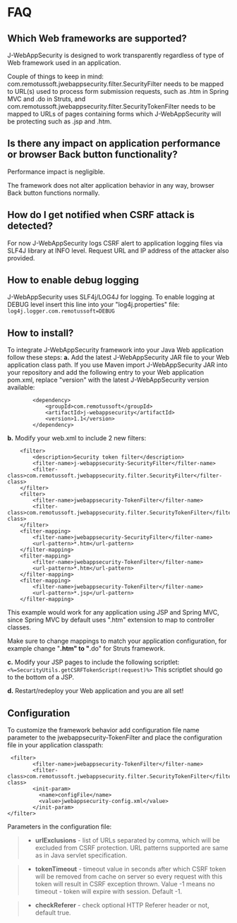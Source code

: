 # FAQ #


## Which Web frameworks are supported? ##

J-WebAppSecurity is designed to work transparently regardless of type of Web framework used in an application.

Couple of things to keep in mind: com.remotussoft.jwebappsecurity.filter.SecurityFilter needs to be mapped to URL(s) used to process form submission requests, such as .htm in Spring MVC and .do in Struts, and com.remotussoft.jwebappsecurity.filter.SecurityTokenFilter needs to be mapped to URLs of pages containing forms which J-WebAppSecurity will be protecting such as .jsp and .htm.

## Is there any impact on application performance or browser Back button functionality? ##

Performance impact is negligible.

The framework does not alter application behavior in any way, browser Back button functions normally.

## How do I get notified when CSRF attack is detected? ##

For now J-WebAppSecurity logs CSRF alert to application logging files via SLF4J library at INFO level. Request URL and IP address of the attacker also provided.

## How to enable debug logging ##
J-WebAppSecurity uses SLF4j/LOG4J for logging. To enable logging at DEBUG level insert this line into your "log4j.properties" file:
`log4j.logger.com.remotussoft=DEBUG`

## How to install? ##
To integrate J-WebAppSecurity framework into your Java Web application follow these steps:
**a.** Add the latest J-WebAppSecurity JAR file to your Web application class path. If you use Maven import J-WebAppSecurity JAR into your repository and add the following entry to your Web application pom.xml, replace "version" with the latest J-WebAppSecurity version available:
```
        <dependency>
            <groupId>com.remotussoft</groupId>
            <artifactId>j-webappsecurity</artifactId>
            <version>1.1</version>
        </dependency>
```
**b.** Modify your web.xml to include 2 new filters:
```
    <filter>
        <description>Security token filter</description>
        <filter-name>j-webappsecurity-SecurityFilter</filter-name>
        <filter-class>com.remotussoft.jwebappsecurity.filter.SecurityFilter</filter-class>
    </filter>
    <filter>
        <filter-name>jwebappsecurity-TokenFilter</filter-name>
        <filter-class>com.remotussoft.jwebappsecurity.filter.SecurityTokenFilter</filter-class>
    </filter>
    <filter-mapping>
        <filter-name>jwebappsecurity-SecurityFilter</filter-name>
        <url-pattern>*.htm</url-pattern>
    </filter-mapping>
    <filter-mapping>
        <filter-name>jwebappsecurity-TokenFilter</filter-name>
        <url-pattern>*.htm</url-pattern>
    </filter-mapping>
    <filter-mapping>
        <filter-name>jwebappsecurity-TokenFilter</filter-name>
        <url-pattern>*.jsp</url-pattern>
    </filter-mapping>
```
This example would work for any application using JSP and Spring MVC, since Spring MVC by default uses ".htm" extension to map to controller classes.

Make sure to change mappings to match your application configuration, for example change "**.htm" to "**.do" for Struts framework.

**c.** Modify your JSP pages to include the following scriptlet:
`<%=SecurityUtils.getCSRFTokenScript(request)%>`
This scriptlet should go to the bottom of a JSP.

**d.** Restart/redeploy your Web application and you are all set!

## Configuration ##
To customize the framework behavior add configuration file name parameter to the jwebappsecurity-TokenFilter and place the configuration file in your application classpath:
```
 <filter>
        <filter-name>jwebappsecurity-TokenFilter</filter-name>
        <filter-class>com.remotussoft.jwebappsecurity.filter.SecurityTokenFilter</filter-class>
        <init-param>
          <name>configFile</name>
          <value>jwebappsecurity-config.xml</value>
        </init-param>
</filter>
```
Parameters in the configuration file:

> - **urlExclusions** - list of URLs separated by comma, which will be excluded from CSRF protection. URL patterns supported are same as in Java servlet specification.

> - **tokenTimeout** - timeout value in seconds after which CSRF token will be removed from cache on server so every request with this token will result in CSRF exception thrown. Value -1 means no timeout - token will expire with session. Default -1.

> - **checkReferer** - check optional HTTP Referer header or not, default true.